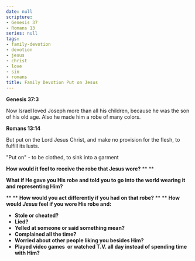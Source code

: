```yaml
---
date: null
scripture:
- Genesis 37
- Romans 13
series: null
tags:
- family-devotion
- devotion
- jesus
- christ
- love
- sin
- romans
title: Family Devotion Put on Jesus
---
```



**Genesis 37:3**

Now Israel loved Joseph more than all his children, because he was the son of his old age. Also he made him a robe of many colors.

**Romans 13:14**

But put on the Lord Jesus Christ, and make no provision for the flesh, to fulfill its lusts.

"Put on" - to be clothed, to sink into a garment

**How would it feel to receive the robe that Jesus wore?**
**
**

**What if He gave you His robe and told you to go into the world wearing it and representing Him?**

**
**
**How would you act differently if you had on that robe?**
**
**
**How would *Jesus* feel if you wore His robe and:**

- **Stole or cheated?**
- **Lied?**
- **Yelled at someone or said something mean?**
- **Complained all the time?**
- **Worried about other people liking you besides Him?**
- **Played video games  or watched T.V. all day instead of spending time with Him?**